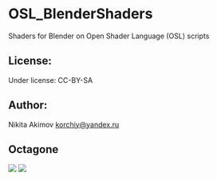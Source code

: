 # OSL_BlenderShaders
Shaders for Blender on Open Shader Language (OSL) scripts

License:
---
Under license: CC-BY-SA

Author:
---
Nikita Akimov
korchiy@yandex.ru

Octagone
---
<a href="http://i.imgur.com/WKdc2VZ.png"><img src="http://i.imgur.com/WKdc2VZt.png"></a>
<a href="http://.imgur.com/UkfwHrg.png"><img src="http://i.imgur.com/UkfwHrgm.png"></a>
